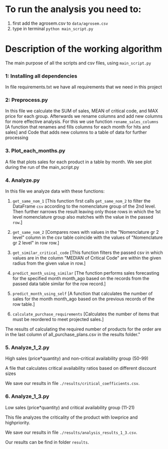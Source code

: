 # To run the analysis you need to:

1. first add the agrosem.csv to `data/agrosem.csv` 
2. type in terminal `python main_script.py`



# Description of the working algorithm

The main purpose of all the scripts and csv files, using `main_script.py`

### 1: Installing all dependencies 

In file requirements.txt we have all requirements that we need in this project

### 2: Preprocess.py 

In this file we calculate the SUM of sales, MEAN of critical code, and MAX price for each group. Afterwards we rename columns and add new columns for more effective analysis. For this we use function `rename_sales_columns` [A function that renames and fills columns for each month for hits and sales] and Code that adds new columns to a table of data for further processing

### 3. Plot_each_months.py

A file that plots sales for each product in a table by month. We see plot during the run of the main_script.py

### 4. Analyze.py

In this file we analyze data with these functions: 

1) `get_same_nom_1` 
[This function first calls `get_same_nom_2` to filter the DataFrame `csv` according to the nomenclature group of the 2nd level. Then further narrows the result leaving only those rows in which the 1st level nomenclature group also matches with the value in the passed `row`.] 

2) `get_same_nom_2`
[Compares rows with values ​​in the "Nomenclature gr 2 level" column in the csv table coincide with the values ​of "Nomenclature gr 2 level" in row row.]

3) `get_similar_critical_code`
[This function filters the passed csv in which values ​​are in the column "MEDIAN of Critical Code" are within the given radius from the given value in row.]

4) `predict_month_using_similar`
[The function performs sales forecasting for the specified month month_ago based on the records from the passed data table similar for the row record.]

5) `predict_month_using_self`
[A function that calculates the number of sales for the month month_ago based on the previous records of the row table.]

6) `calculate_purchase_requirements`
[Calculates the number of items that must be reordered to meet projected sales.]

The results of calculating the required number of products for the order are in the last column of all_purchase_plans.csv in the results folder."

### 5. Analyze_1_2.py

High sales (price*quantity) and non-critical availability group (50-99)

A file that calculates critical availability ratios based on different discount sizes

We save our results in file `./results/critical_coefficients.csv`.

### 6. Analyze_1_3.py

Low sales (price*quantity) and critical availability group (11-21)

This file analyzes the criticality of the product with lowprice and highpriority.

We save our results in file `./results/analysis_results_1_3.csv`.

Our results can be find in folder `results`.
